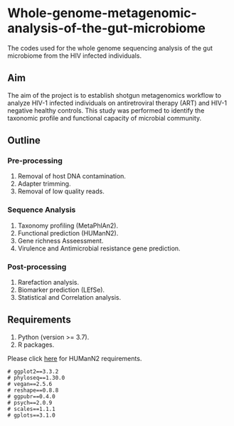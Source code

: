 # Whole-genome-metagenomic-analysis-of-the-gut-microbiome
The codes used for the whole genome sequencing analysis of the gut microbiome from the HIV infected individuals.

## Aim

The aim of the project is to establish shotgun metagenomics workflow to analyze HIV-1 infected individuals on antiretroviral therapy (ART) and HIV-1 negative healthy controls. This study was performed to identify the taxonomic profile and functional capacity of microbial community. 

## Outline
### Pre-processing
1) Removal of host DNA contamination.
2) Adapter trimming.
3) Removal of low quality reads.

### Sequence Analysis
1) Taxonomy profiling (MetaPhlAn2).
2) Functional prediction (HUManN2).
3) Gene richness Asseessment.
4) Virulence and Antimicrobial resistance gene prediction.

### Post-processing
1) Rarefaction analysis.
2) Biomarker prediction (LEfSe).
3) Statistical and Correlation analysis.

## Requirements
1. Python (version >= 3.7).
2. R packages.

Please click [here](https://https://github.com/biobakery/humann) for HUManN2 requirements.


```
# ggplot2==3.3.2
# phyloseq==1.30.0
# vegan==2.5.6
# reshape==0.8.8
# ggpubr==0.4.0
# psych==2.0.9
# scales==1.1.1
# gplots==3.1.0
```
